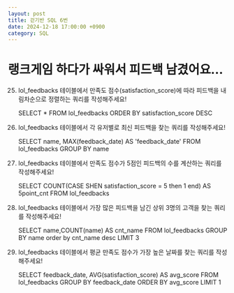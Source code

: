 ```yaml
---
layout: post
title: 걷기반 SQL 6번
date: 2024-12-18 17:00:00 +0900
category: SQL
---
```

# 랭크게임 하다가 싸워서 피드백 남겼어요…

25. lol_feedbacks 테이블에서 만족도 점수(satisfaction_score)에 따라 피드백을 내림차순으로 정렬하는 쿼리를 작성해주세요!

    SELECT * FROM lol_feedbacks ORDER BY satisfaction_score DESC

26. lol_feedbacks 테이블에서 각 유저별로 최신 피드백을 찾는 쿼리를 작성해주세요!

    SELECT name, MAX(feedback_date) AS 'feedback_date' FROM lol_feedbacks GROUP BY name

27. lol_feedbacks 테이블에서 만족도 점수가 5점인 피드백의 수를 계산하는 쿼리를 작성해주세요!

    SELECT COUNT(CASE SHEN satisfaction_score = 5 then 1 end) AS 5point_cnt FROM lol_feedbacks

28. lol_feedbacks 테이블에서 가장 많은 피드백을 남긴 상위 3명의 고객을 찾는 쿼리를 작성해주세요!

    SELECT name,COUNT(name) AS cnt_name FROM lol_feedbacks GROUP BY name order by cnt_name desc LIMIT 3

29. lol_feedbacks 테이블에서 평균 만족도 점수가 가장 높은 날짜를 찾는 쿼리를 작성해주세요!

    SELECT feedback_date, AVG(satisfaction_score) AS avg_score FROM lol_feedbacks GROUP BY feedback_date ORDER BY avg_score LIMIT 1